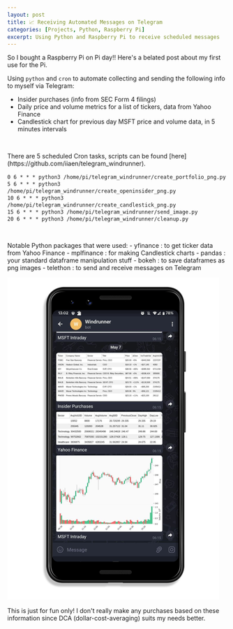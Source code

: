 ```yaml
---
layout: post
title: 📈 Receiving Automated Messages on Telegram
categories: [Projects, Python, Raspberry Pi]
excerpt: Using Python and Raspberry Pi to receive scheduled messages
---
```


So I bought a Raspberry Pi on Pi day!! Here's a belated post about my first use for the Pi.  

Using `python` and `cron` to automate collecting and sending the following info to myself via Telegram:
- Insider purchases (info from SEC Form 4 filings)
- Daily price and volume metrics for a list of tickers, data from Yahoo Finance  
- Candlestick chart for previous day MSFT price and volume data, in 5 minutes intervals  

<p>&nbsp;</p>
There are 5 scheduled Cron tasks, scripts can be found [here](https://github.com/iiaen/telegram_windrunner).  
  
```
0 6 * * * python3 /home/pi/telegram_windrunner/create_portfolio_png.py
5 6 * * * python3 /home/pi/telegram_windrunner/create_openinsider_png.py
10 6 * * * python3 /home/pi/telegram_windrunner/create_candlestick_png.py
15 6 * * * python3 /home/pi/telegram_windrunner/send_image.py
20 6 * * * python3 /home/pi/telegram_windrunner/cleanup.py
```  

<p>&nbsp;</p>
Notable Python packages that were used:
- yfinance : to get ticker data from Yahoo Finance
- mplfinance : for making Candlestick charts
- pandas : your standard dataframe manipulation stuff
- bokeh : to save dataframes as png images
- telethon : to send and receive messages on Telegram
  
  
![Alt text](https://raw.githubusercontent.com/iiaen/iiaen.github.io/master/images/post_images/WindrunnerMockup65.png "Mockup")    
  
 This is just for fun only! I don't really make any purchases based on these information since DCA (dollar-cost-averaging) suits my needs better. 
  
